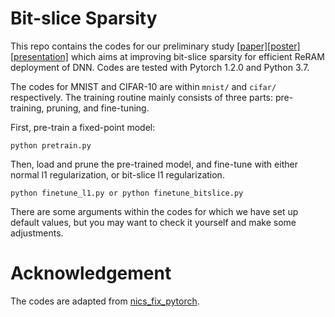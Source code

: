 # Bit-slice Sparsity
This repo contains the codes for our preliminary study [[paper]](https://www.emc2-ai.org/assets/docs/neurips-19/emc2-neurips19-paper-12.pdf)[[poster]](https://www.emc2-ai.org/assets/docs/neurips-19/emc2-neurips19-yang-poster.pdf)[[presentation]](https://www.emc2-ai.org/assets/docs/neurips-19/emc2-neurips19-yang-presentation.pdf) which aims at improving bit-slice sparsity for efficient ReRAM deployment of DNN. Codes are tested with Pytorch 1.2.0 and Python 3.7.

The codes for MNIST and CIFAR-10 are within `mnist/` and `cifar/` respectively. The training routine mainly consists of three parts: pre-training, pruning, and fine-tuning.

First, pre-train a fixed-point model:
```
python pretrain.py
```
Then, load and prune the pre-trained model, and fine-tune with either normal l1 regularization, or bit-slice l1 regularization.
```
python finetune_l1.py or python finetune_bitslice.py
```
There are some arguments within the codes for which we have set up default values, but you may want to check it yourself and make some adjustments.

# Acknowledgement
The codes are adapted from [nics_fix_pytorch](https://github.com/walkerning/nics_fix_pytorch).
